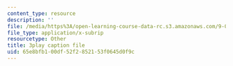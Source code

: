 ```yaml
---
content_type: resource
description: ''
file: /media/https%3A/open-learning-course-data-rc.s3.amazonaws.com/9-00sc-introduction-to-psychology-fall-2011/65e8bfb100df52f2852153f0645d0f9c_bihrpOS0qtY.vtt
file_type: application/x-subrip
resourcetype: Other
title: 3play caption file
uid: 65e8bfb1-00df-52f2-8521-53f0645d0f9c
---
```

